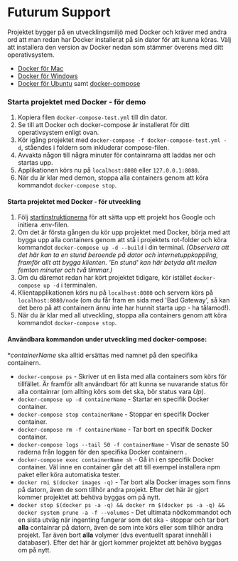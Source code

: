 # Futurum Support

Projektet bygger på en utvecklingsmiljö med Docker och kräver med andra ord att man redan har Docker installerat på sin dator för att kunna köras. Välj att installera den version av Docker nedan som stämmer överens med ditt operativsystem.

* [Docker för Mac](https://docs.docker.com/docker-for-mac/install/#download-docker-for-mac)  
* [Docker för Windows](https://docs.docker.com/toolbox/toolbox_install_windows/)  
* [Docker för Ubuntu](https://www.docker.com/docker-ubuntu) samt [docker-compose](https://docs.docker.com/compose/install/)

### Starta projektet med Docker - för demo
1. Kopiera filen `docker-compose-test.yml` till din dator.
2. Se till att Docker och docker-compose är installerat för ditt operativsystem enligt ovan.
3. Kör igång projektet med `docker-compose -f docker-compose-test.yml -d`, ståendes i foldern som inkluderar compose-filen.
4. Avvakta någon till några minuter för containrarna att laddas ner och startas upp.
5. Applikationen körs nu på `localhost:8080` eller `127.0.0.1:8080`.
6. När du är klar med demon, stoppa alla containers genom att köra kommandot `docker-compose stop`.

#### Starta projektet med Docker - för utveckling

1. Följ [startinstruktionerna](https://github.com/1dv611-futurum-project/futurum-project/wiki/Startinstruktioner) för att sätta upp ett projekt hos Google och initiera .env-filen.
2. Om det är första gången du kör upp projektet med Docker, börja med att bygga upp alla containers genom att stå i projektets rot-folder och köra kommandot `docker-compose up -d --build` i din terminal. _(Observera att det här kan ta en stund beroende på dator och internetuppkoppling, framför allt att bygga klienten. 'En stund' kan här betyda allt mellan femton minuter och två timmar.)_
3. Om du däremot redan har kört projektet tidigare, kör istället `docker-compose up -d` i terminalen.
4. Klientapplikationen körs nu på `localhost:8080` och servern körs på `localhost:8080/node` (om du får fram en sida med 'Bad Gateway', så kan det bero på att containern ännu inte har hunnit starta upp - ha tålamod!).
5. När du är klar med all utveckling, stoppa alla containers genom att köra kommandot `docker-compose stop`.


#### Användbara kommandon under utveckling med docker-compose:

*_containerName_ ska alltid ersättas med namnet på den specifika containern.

* `docker-compose ps` - Skriver ut en lista med alla containers som körs för tillfället. Är framför allt användbart för att kunna se nuvarande status för alla containrar (om allting körs som det ska, bör status vara _Up_).
* `docker-compose up -d containerName` - Startar en specifik Docker container.
* `docker-compose stop containerName` - Stoppar en specifik Docker container.
* `docker-compose rm -f containerName` - Tar bort en specifik Docker container.
* `docker-compose logs --tail 50 -f containerName` - Visar de senaste 50 raderna från loggen för den specifika Docker containern .
* `docker-compose exec containerName sh` - Gå in i en specifik Docker container. Väl inne en container går det att till exempel installera npm paket eller köra automatiska tester.
* `docker rmi $(docker images -q)` - Tar bort alla Docker images som finns på datorn, även de som tillhör andra projekt. Efter det här är gjort kommer projektet att behöva byggas om på nytt.
* `docker stop $(docker ps -a -q) && docker rm $(docker ps -a -q) && docker system prune -a -f --volumes` - Det ultimata nödkommandot och en sista utväg när ingenting fungerar som det ska - stoppar och tar bort **alla** containrar på datorn, även de som inte körs eller som tillhör andra projekt. Tar även bort **alla** volymer (dvs eventuellt sparat innehåll i databaser). Efter det här är gjort kommer projektet att behöva byggas om på nytt.
